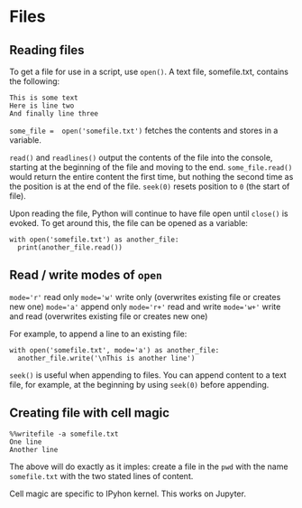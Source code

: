 Files
=====

Reading files
-------------

To get a file for use in a script, use `open()`. A text file, somefile.txt, contains the following:

```
This is some text
Here is line two
And finally line three
```

`some_file =  open('somefile.txt')` fetches the contents and stores in a variable.

`read()` and `readlines()` output the contents of the file into the console, starting at the beginning of the file and moving to the end. `some_file.read()` would return the entire content the first time, but nothing the second time as the position is at the end of the file. `seek(0)` resets position to `0` (the start of file).

Upon reading the file, Python will continue to have file open until `close()` is evoked. To get around this, the file can be opened as a variable:

```
with open('somefile.txt') as another_file:
  print(another_file.read())
```

Read / write modes of `open`
----------------------------

`mode='r'`  read only
`mode='w'`  write only (overwrites existing file or creates new one)
`mode='a'`  append only
`mode='r+'` read and write
`mode='w+'` write and read (overwrites existing file or creates new one)

For example, to append a line to an existing file:

```
with open('somefile.txt', mode='a') as another_file:
  another_file.write('\nThis is another line')
```

`seek()` is useful when appending to files. You can append content to a text file, for example, at the beginning by using `seek(0)` before appending.

Creating file with cell magic
-----------------------------

```
%%writefile -a somefile.txt
One line
Another line
```

The above will do exactly as it imples: create a file in the `pwd` with the name `somefile.txt` with the two stated lines of content.

Cell magic are specific to IPyhon kernel. This works on Jupyter.
